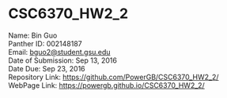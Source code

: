 # CSC6370_HW2_2
Name: Bin Guo <br/>
Panther ID: 002148187 <br/>
Email: bguo2@student.gsu.edu <br/>
Date of Submission: Sep 13, 2016 <br/>
Date Due: Sep 23, 2016 <br/>
Repository Link: https://github.com/PowerGB/CSC6370_HW2_2/ <br/>
WebPage Link: https://powergb.github.io/CSC6370_HW2_2/ 
